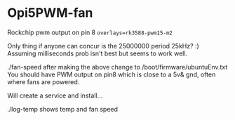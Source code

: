 # Opi5PWM-fan
Rockchip pwm output on pin 8
`overlays=rk3588-pwm15-m2`

Only thing if anyone can concur is the 25000000 period 25kHz? :)
Assuming milliseconds prob isn't best but seems to work well.

./fan-speed after making the above change to /boot/firmware/ubuntuEnv.txt
You should have PWM output on pin8 which is close to a 5v& gnd, often where fans are powered.

Will create a service and install...

./log-temp shows temp and fan speed 
